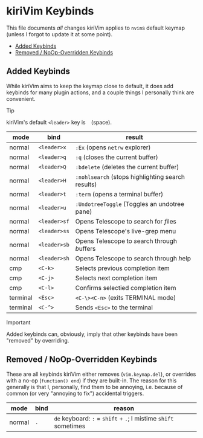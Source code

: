 # kiriVim Keybinds

This file documents *all* changes kiriVim applies to `nvim`s default keymap
(unless I forgot to update it at some point).


- [Added Keybinds](#added-keybinds)
- [Removed / NoOp-Overridden Keybinds](#removed---noop-overridden-keybinds)

## Added Keybinds

While kiriVim aims to keep the keymap close to default, it does add keybinds
for many plugin actions, and a couple things I personally think are convenient.

> [!TIP]
> kiriVim's default `<leader>` key is ` ` (space).

mode     | bind         | result
-------- | ------------ | ----------------------------------------------------
normal   | `<leader>x`  | `:Ex` (opens `netrw` explorer)
normal   | `<leader>q`  | `:q` (closes the current buffer)
normal   | `<leader>Q`  | `:bdelete` (deletes the current buffer)
normal   | `<leader>H`  | `:nohlsearch` (stops highlighting search results)
normal   | `<leader>t`  | `:term` (opens a terminal buffer)
normal   | `<leader>u`  | `:UndotreeToggle` (Toggles an undotree pane)
normal   | `<leader>sf` | Opens Telescope to *s*earch for *f*iles
normal   | `<leader>ss` | Opens Telescope's live-grep menu
normal   | `<leader>sb` | Opens Telescope to *s*earch through *b*uffers
normal   | `<leader>sh` | Opens Telescope to *s*earch through *h*elp
cmp      | `<C-k>`      | Selects previous completion item
cmp      | `<C-j>`      | Selects next completion item
cmp      | `<C-l>`      | Confirms selectied completion item
terminal | `<Esc>`      | `<C-\><C-n>` (exits TERMINAL mode)
terminal | `<C-^>`      | Sends `<Esc>` to the terminal

> [!IMPORTANT]
> Added keybinds can, obviously, imply that other keybinds have been "removed"
> by overriding.

## Removed / NoOp-Overridden Keybinds

These are all keybinds kiriVim either removes (`vim.keymap.del`), or overrides
with a no-op (`function() end`) if they are built-in. The reason for this
generally is that I, personally, find them to be annoying, i.e. because of
common (or very "annoying to fix") accidental triggers.

mode   | bind | reason
------ | ---- | ---------------------------------------------------------------
normal | `.`  | `de` keyboard: `:` = `shift` + `.`; I mistime `shift` sometimes
